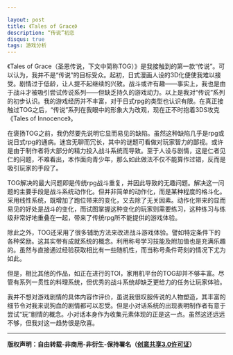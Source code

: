 ```yaml
---

layout: post
title: 《Tales of Grace》
description: “传说”初恋
disqus: true
tags: 游戏分析
---
```


《Tales of Grace（圣恩传说，下文中简称TOG）》是我接触到的第一款“传说”。可以认为，我并不是“传说”的目标受众。起初，日式漫画人设的3D化便使我难以接受。剧情过于低龄，让人提不起继续的兴致。战斗或许有趣——事实上，我也是由于战斗才被吸引尝试传说系列——但缺乏持久的游戏动力。以上是我对“传说”系列的初步认识。我的游戏经历并不丰富，对于日式rpg的类型也认识有限。在真正接触过TOG之后，“传说”系列在我眼中的形象大为改观，现在正不时抱着3DS攻克《Tales of Innocence》。

在褒扬TOG之前，我仍然要先说明它显而易见的缺陷。虽然这种缺陷几乎是rpg或说日式rpg的通病。迷宫无聊而冗长，其中的谜题可看做对玩家智力的鄙视。或许是由于制作者将大部分的精力投入战斗系统而导致。至于人设与剧情，这是仁者见仁的问题，不难看出，本作面向青少年，那么如此做法不仅不能算作过错，反而是吸引玩家的手段了。

TOG解决的最大问题即是传统rpg战斗重复，并因此导致的无趣问题。解决这一问题的主要手段是战斗系统动作化。但并非简单的动作化，而是某种程度的格斗化。采用线性系统，既增加了跑位带来的变化，又去除了无关因素。动作化带来的显而易见的好处是战斗的变化，而试图掌握这种变化的玩家则需要练习，这种练习与练级非常好地重叠在一起，带来了传统rpg所不能提供的游戏体验。

除此之外，TOG还采用了很多辅助方法来改进战斗游戏体验。譬如特定条件下的各种奖励。这其实带有成就系统的概念。利用称号学习技能及附加值也是充满乐趣的。虽然与直接通过经验获取相比有一些随机性，而当称号条件苛刻的情况下尤为如此。

但是，相比其他的作品，如正在进行的TOI，家用机平台的TOG却并不够丰富。尽管有系列一贯性的料理系统，但优秀的战斗系统却缺乏更给力的任务让玩家体验。

我并不想对游戏剧情的具体内容作评价，虽说我很叹服传说的人物塑造，其丰富的细节令对我来说狗血的剧情都可以忍受。但是小对话系统的出现表明制作者有意于尝试“玩”剧情的概念。小对话本身作为收集元素体现的正是这一点。虽然这还远远不够，但我对这一趋势很是欣喜。


---
**版权声明：自由转载-非商用-非衍生-保持署名（[创意共享3.0许可证](https://creativecommons.org/licenses/by-nc-nd/3.0/deed.zh)）**